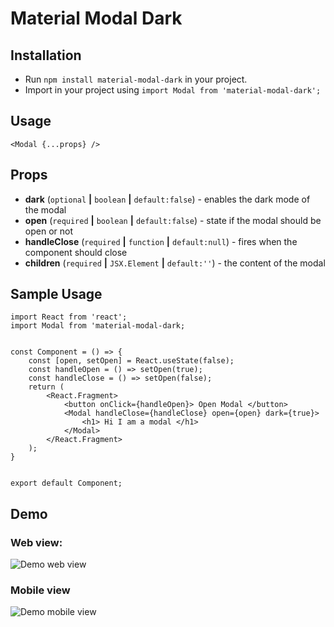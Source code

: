 # Material Modal Dark

## Installation

* Run `npm install material-modal-dark` in your project.
* Import in your project using `import Modal from 'material-modal-dark';`

## Usage

`<Modal {...props} />`

## Props

* **dark** (`optional` **|** `boolean` **|** `default:false`) - enables the dark mode of the modal
* **open** (`required` **|** `boolean` **|** `default:false`) - state if the modal should be open or not
* **handleClose** (`required` **|** `function` **|** `default:null`) - fires when the component should close
* **children** (`required` **|** `JSX.Element` **|** `default:''`) - the content of the modal

## Sample Usage
```JSX
import React from 'react';
import Modal from 'material-modal-dark;


const Component = () => {
	const [open, setOpen] = React.useState(false);
	const handleOpen = () => setOpen(true);
	const handleClose = () => setOpen(false);
	return (
		<React.Fragment>
			<button onClick={handleOpen}> Open Modal </button>
			<Modal handleClose={handleClose} open={open} dark={true}>
				<h1> Hi I am a modal </h1>
			</Modal>
		</React.Fragment>
	);
}


export default Component;
```

## Demo

### Web view:
![Demo web view](https://drive.google.com/uc?export=view&id=1lKl9o8Z0SCm0vxMOO49nw8yWo0jBywJ2)

### Mobile view
![Demo mobile view](https://drive.google.com/uc?export=view&id=1jKwsgedqj822F-bztfE9XkCyC235NPRH)